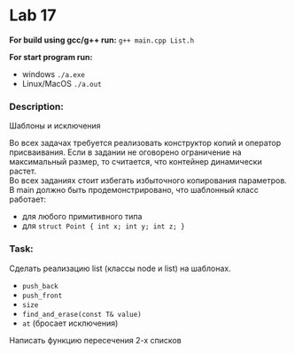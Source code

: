 # Lab 17  

**For build using gcc/g++ run:** `g++ main.cpp List.h`  

**For start program run:** 
* windows `./a.exe`  
* Linux/MacOS `./a.out`   

### Description: 
Шаблоны и исключения

Во всех задачах требуется реализовать конструктор копий и оператор присваивания. Если в задании не оговорено ограничение на максимальный размер, то считается, что контейнер динамически растет.  
Во всех заданиях стоит избегать избыточного копирования параметров.
В main должно быть продемонстрировано, что шаблонный класс работает:
* для любого примитивного типа
* для `struct Point { int x; int y; int z; }`

### Task:   
Сделать реализацию list (классы node и list) на шаблонах.  
* `push_back`
* `push_front`
* `size`
* `find_and_erase(const T& value)`
* `at` (бросает исключения)


Написать функцию пересечения 2-х списков